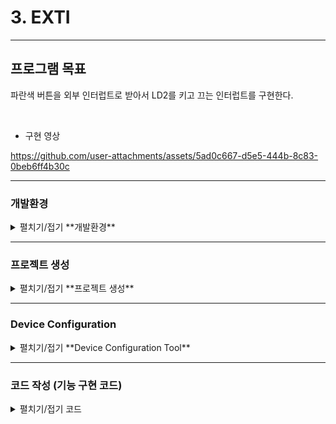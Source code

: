 # 3. EXTI
---
## 프로그램 목표

파란색 버튼을 외부 인터럽트로 받아서 LD2를 키고 끄는 인터럽트를 구현한다.

<br>

* 구현 영상
 

https://github.com/user-attachments/assets/5ad0c667-d5e5-444b-8c83-0beb6ff4b30c



---

### 개발환경
<details>
<summary>펼치기/접기 **개발환경** </summary>

**OS** MS-Windows 10(64bit)

**Target** STM32 NUCLEO F103RB

**IDE** STM32 Cube IDE

**참고문헌** STM32CubeIDE를 이용한 STM32 따라하기(주)북랩 김남수 ∙ 이진형 지음 

</details>

---

### 프로젝트 생성
<details>
<summary>펼치기/접기 **프로젝트 생성** </summary>

**STM32CubeIDE** 실행 후, 아래와 같이 File - New - STM32 Project 선택 
<img width="875" height="573" alt="image" src="https://github.com/user-attachments/assets/6c8c3c53-fd43-4eff-85dc-6697a09c49b9" />
<br>

#### Target 선택

Tafget Selection 윈도우가 나타나면 **Board Selector** 탭을 클릭한다.  
<img width="1200" height="800" alt="image" src="https://github.com/user-attachments/assets/3960ff0f-8fa7-4002-9534-9af9f9ca96e7" />

<br>
Board selector 탭에서 **NUCLEO-F103RB** 검색  Board List에 **NUCLEO-F103RB**가 표시된다. 이를 선택 후, 하단의 Next > 버튼을 클릭한다.
<img width="1200" height="800" alt="image" src="https://github.com/user-attachments/assets/c5673109-e80d-4bfc-9aea-cb6043f8257c" />
<br>
<br>
STM32 Project 창이 나타나면 Project Name: 에 적당한 프로젝트 이름을 입력 후(예: LED_Blink) Finish 버튼을 클릭한다. 
<img width="500" height="600" alt="image" src="https://github.com/user-attachments/assets/50745ee0-67aa-478a-8ad8-f06da87e5c75" />
<br>
<br>

Board Project Options 대화창에서 Yes 버튼을 클릭한다.  
<img width="500" height="140" alt="image" src="https://github.com/user-attachments/assets/d5b04334-ce35-46e0-aed3-1854412ed372" />
<br>
<br>
Open Associated Perspective 대화창에서 Yes 버튼을 클릭하면 Device Configration Tool 창이 열린다.
<img width="500" height="140" alt="open_associated_perspective" src="https://github.com/user-attachments/assets/6a6a4353-f68e-4867-8a03-9bcd8062d709" />


</details>

---


### Device Configuration
<details>
<summary>펼치기/접기  **Device Configuration Tool**
</summary>

1. **RCC 설정**

RCC 설정을 위해 다음 그림과 같이 Device Configuration 창에서 Pinout & Configuration 탭의 System Core 항목 중 RCC를 선택 후 우측의 RCC Mode and Configuration 의 Mode의 High Speed Clock(HSE), Low Speed Clock(LSE) 모두 Disable로 변경한다.  
<img width="1688" height="741" alt="image" src="https://github.com/user-attachments/assets/a1c05663-3c5f-492b-9852-5b6cd6911ad8" />  
<br>
<br>

2. **GPIO 설정**  
B1 SW가 연결된 PC13은 외부 인터럽트 입력 (EXTI)으로 설정한다.  
B1 스위치는 풀업 스위치이므로 스위치가 눌리지 않았을 때 HIGH가 입력되다가 스위치가 눌리면 LOW로 떨어지고, 스위치에서 손을 떼면 HIGH로 올라간다.  
즉 누르는 순간에는 Falling Edge가 발생하고, 스위치에서 손을 떼는 순간에는 Rising Edge가 발생하므로 이 SW 를 땔 때 인터럽트를 발생시키기 위해 System Core-GPIO-GPIO Mode and Configuration의 GPIO탭의 PC13 설정을 Interrupt Mode with Rising Edge triger Detection으로 변경한다.  
<img width="1899" height="739" alt="image" src="https://github.com/user-attachments/assets/46e1df09-2aae-486e-8f0e-27026c667254" />
<br>
<br>
3. **NVIC**    
이제 PC13 입력으로 인터럽트를 발생시키기 위해 GPIOMode and Configuration의 NVIC 탭에서 NVIC Interrupt Table항의 EXTI line[15:10] interrupts Enabled 에 체크한다.
<img width="1890" height="766" alt="image" src="https://github.com/user-attachments/assets/6a5d033c-0007-4658-99f2-8587546eed66" />
<br>
NVIC 탭에서 인터럽트 사용 설정할 경우 반드시 System Core의 NVIC에서 확인을 해봐야 한다. NVIC Mode and Configuration의 NVIC 탭의 EXTI line interrupts[15:10]에 체크하여 선택 후, NVIC Mode and Configuration의 탭의 EXTI line interrupts[15:10]
<img width="1892" height="749" alt="image" src="https://github.com/user-attachments/assets/1a8f8e23-0945-477f-a41a-2fbe1dc5d774" />  
<br>
VIC Mode and Configuration의 Code Generation 탭의 EXTI line[15:10]항목의 Generate IRQ Handler 및 Call HAL handler에 체크.  
<img width="986" height="739" alt="image" src="https://github.com/user-attachments/assets/085579bf-b479-4235-a904-3105427881dc" />  



</details>

---

### 코드 작성 (기능 구현 코드)
<details>
<summary>펼치기/접기 코드</summary>

생성된 코드에서 다음 부분을 수정한다.

```c
/* USER CODE BEGIN 0 */
void HAL_GPIO_EXTI_Callback (uint16_t GPIO_Pin)
{
	switch (GPIO_Pin)
	{
	case B1_Pin:
		HAL_GPIO_TogglePin(LD2_GPIO_Port, LD2_Pin);
		break;

	default:
		;
	}
}
/* USER CODE END 0 */
```

</details>

